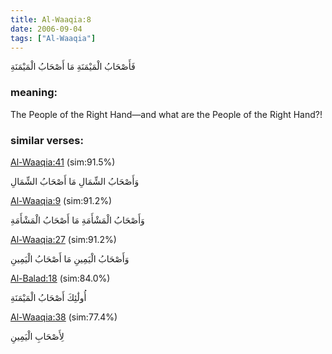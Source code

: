 ```yaml
---
title: Al-Waaqia:8
date: 2006-09-04
tags: ["Al-Waaqia"]
---
```

فَأَصْحَابُ الْمَيْمَنَةِ مَا أَصْحَابُ الْمَيْمَنَةِ
### meaning: 
The People of the Right Hand—and what are the People of the Right Hand?!
### similar verses: 

[Al-Waaqia:41](/56/41) (sim:91.5%)

وَأَصْحَابُ الشِّمَالِ مَا أَصْحَابُ الشِّمَالِ

[Al-Waaqia:9](/56/9) (sim:91.2%)

وَأَصْحَابُ الْمَشْأَمَةِ مَا أَصْحَابُ الْمَشْأَمَةِ

[Al-Waaqia:27](/56/27) (sim:91.2%)

وَأَصْحَابُ الْيَمِينِ مَا أَصْحَابُ الْيَمِينِ

[Al-Balad:18](/90/18) (sim:84.0%)

أُولَٰئِكَ أَصْحَابُ الْمَيْمَنَةِ

[Al-Waaqia:38](/56/38) (sim:77.4%)

لِأَصْحَابِ الْيَمِينِ
